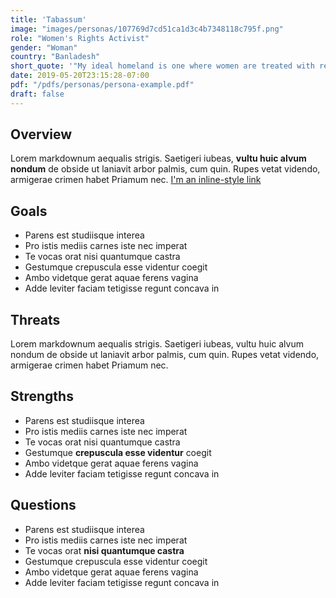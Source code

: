 ```yaml
---
title: 'Tabassum'
image: "images/personas/107769d7cd51ca1d3c4b7348118c795f.png"
role: "Women's Rights Activist"
gender: "Woman"
country: "Banladesh"
short_quote: '"My ideal homeland is one where women are treated with respect and have equal access to education and work opportunities"'
date: 2019-05-20T23:15:28-07:00
pdf: "/pdfs/personas/persona-example.pdf"
draft: false
---
```


## Overview

Lorem markdownum aequalis strigis. Saetigeri iubeas, **vultu huic alvum nondum**
de obside ut laniavit arbor palmis, cum quin. Rupes vetat videndo, armigerae
crimen habet Priamum nec. [I'm an inline-style link](https://www.google.com)

## Goals

- Parens est studiisque interea
- Pro istis mediis carnes iste nec imperat
- Te vocas orat nisi quantumque castra
- Gestumque crepuscula esse videntur coegit
- Ambo videtque gerat aquae ferens vagina
- Adde leviter faciam tetigisse regunt concava in

## Threats

Lorem markdownum aequalis strigis. Saetigeri iubeas, vultu huic alvum nondum
de obside ut laniavit arbor palmis, cum quin. Rupes vetat videndo, armigerae
crimen habet Priamum nec.


## Strengths

- Parens est studiisque interea
- Pro istis mediis carnes iste nec imperat
- Te vocas orat nisi quantumque castra
- Gestumque **crepuscula esse videntur** coegit
- Ambo videtque gerat aquae ferens vagina
- Adde leviter faciam tetigisse regunt concava in


## Questions

- Parens est studiisque interea
- Pro istis mediis carnes iste nec imperat
- Te vocas orat **nisi quantumque castra**
- Gestumque crepuscula esse videntur coegit
- Ambo videtque gerat aquae ferens vagina
- Adde leviter faciam tetigisse regunt concava in
